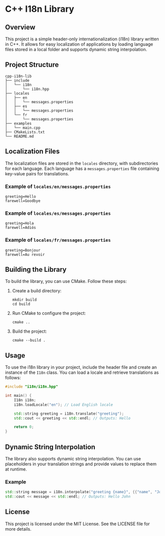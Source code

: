 # C++ I18n Library

## Overview
This project is a simple header-only internationalization (i18n) library written in C++. It allows for easy localization of applications by loading language files stored in a local folder and supports dynamic string interpolation.

## Project Structure
```
cpp-i18n-lib
├── include
│   └── i18n
│       └── i18n.hpp
├── locales
│   ├── en
│   │   └── messages.properties
│   ├── es
│   │   └── messages.properties
│   └── fr
│       └── messages.properties
├── examples
│   └── main.cpp
├── CMakeLists.txt
└── README.md
```

## Localization Files
The localization files are stored in the `locales` directory, with subdirectories for each language. Each language has a `messages.properties` file containing key-value pairs for translations.

### Example of `locales/en/messages.properties`
```
greeting=Hello
farewell=Goodbye
```

### Example of `locales/es/messages.properties`
```
greeting=Hola
farewell=Adiós
```

### Example of `locales/fr/messages.properties`
```
greeting=Bonjour
farewell=Au revoir
```

## Building the Library
To build the library, you can use CMake. Follow these steps:

1. Create a build directory:
   ```
   mkdir build
   cd build
   ```

2. Run CMake to configure the project:
   ```
   cmake ..
   ```

3. Build the project:
   ```
   cmake --build .
   ```

## Usage
To use the i18n library in your project, include the header file and create an instance of the `I18n` class. You can load a locale and retrieve translations as follows:

```cpp
#include "i18n/i18n.hpp"

int main() {
    I18n i18n;
    i18n.loadLocale("en"); // Load English locale

    std::string greeting = i18n.translate("greeting");
    std::cout << greeting << std::endl; // Outputs: Hello

    return 0;
}
```

## Dynamic String Interpolation
The library also supports dynamic string interpolation. You can use placeholders in your translation strings and provide values to replace them at runtime.

### Example
```cpp
std::string message = i18n.interpolate("greeting {name}", {{"name", "John"}});
std::cout << message << std::endl; // Outputs: Hello John
```

## License
This project is licensed under the MIT License. See the LICENSE file for more details.